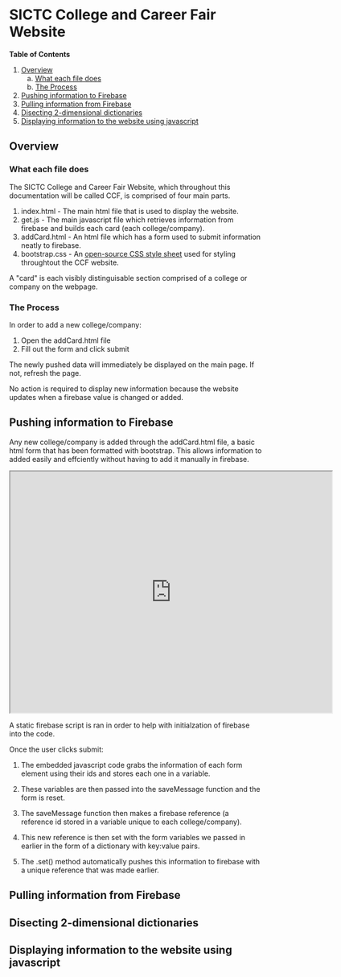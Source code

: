# SICTC College and Career Fair Website

**Table of Contents**
1. [Overview](#overview)  
       &nbsp;&nbsp; a. [What each file does](#what-each-file-does)  
       &nbsp;&nbsp; b. [The Process](#the-process)
3. [Pushing information to Firebase](#pushing-information-to-firebase)
4. [Pulling information from Firebase](#pulling-information-from-firebase)
5. [Disecting 2-dimensional dictionaries](#disecting-2-dimensional-dictionaries)
6. [Displaying information to the website using javascript](#displaying-information-to-the-website-using-javascript)

## Overview

### What each file does

The SICTC College and Career Fair Website, which throughout this documentation will be called CCF, is comprised of four main parts.
  1. index.html - The main html file that is used to display the website.
  2. get.js - The main javascript file which retrieves information from firebase and builds each card (each college/company).
  3. addCard.html - An html file which has a form used to submit information neatly to firebase.
  4. bootstrap.css - An [open-source CSS style sheet](https://getbootstrap.com/) used for styling throughtout the CCF website.

A "card" is each visibly distinguisable section comprised of a college or company on the webpage.

### The Process

In order to add a new college/company:
  1. Open the addCard.html file
  2. Fill out the form and click submit

The newly pushed data will immediately be displayed on the main page. If not, refresh the page.

No action is required to display new information because the website updates when a firebase value is changed or added.

## Pushing information to Firebase

Any new college/company is added through the addCard.html file, a basic html form that has been formatted with bootstrap. This allows information to added easily and effciently without having to add it manually in firebase.

<iframe src="https://drive.google.com/file/d/1aQa_5gMvzOxblce0bcth6rW60Z2EelSP/preview" width="640" height="480" allow="autoplay"></iframe>

A static firebase script is ran in order to help with initialzation of firebase into the code.

Once the user clicks submit:
  1. The embedded javascript code grabs the information of each form element using their ids and stores each one in a variable.


  2. These variables are then passed into the saveMessage function and the form is reset.


  3. The saveMessage function then makes a firebase reference (a reference id stored in a variable unique to each college/company).


  4. This new reference is then set with the form variables we passed in earlier in the form of a dictionary with key:value pairs.


  5. The .set() method automatically pushes this information to firebase with a unique reference that was made earlier.

## Pulling information from Firebase



## Disecting 2-dimensional dictionaries



## Displaying information to the website using javascript


